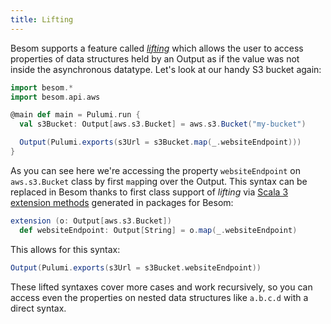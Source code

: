 ```yaml
---
title: Lifting
---
```


Besom supports a feature called [_lifting_](https://www.pulumi.com/docs/concepts/inputs-outputs/#lifting) 
which allows the user to access properties of data structures held by an Output 
as if the value was not inside the asynchronous datatype. Let's look at our handy S3 bucket again:
```scala
import besom.*
import besom.api.aws

@main def main = Pulumi.run {
  val s3Bucket: Output[aws.s3.Bucket] = aws.s3.Bucket("my-bucket")

  Output(Pulumi.exports(s3Url = s3Bucket.map(_.websiteEndpoint)))
}
```
As you can see here we're accessing the property `websiteEndpoint` on `aws.s3.Bucket` class by first `map`ping over the 
Output. This syntax can be replaced in Besom thanks to first class support of _lifting_ 
via [Scala 3 extension methods](https://docs.scala-lang.org/scala3/book/ca-extension-methods.html) generated in packages for Besom:
```scala
extension (o: Output[aws.s3.Bucket])
  def websiteEndpoint: Output[String] = o.map(_.websiteEndpoint) 
```

This allows for this syntax:

```scala
Output(Pulumi.exports(s3Url = s3Bucket.websiteEndpoint))
```

These lifted syntaxes cover more cases and work recursively, so you can access even the properties 
on nested data structures like `a.b.c.d` with a direct syntax.
